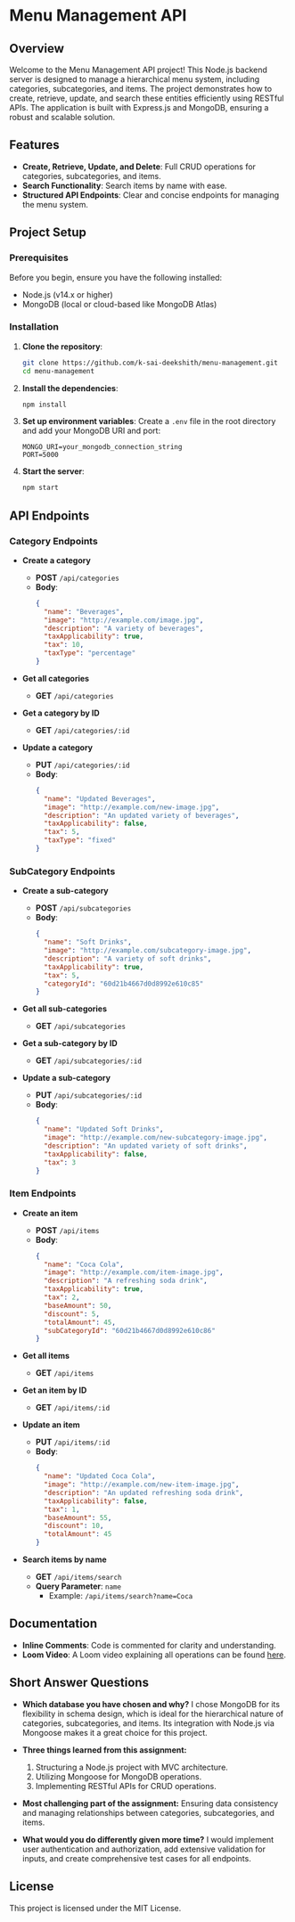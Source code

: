 # Menu Management API

## Overview
Welcome to the Menu Management API project! This Node.js backend server is designed to manage a hierarchical menu system, including categories, subcategories, and items. The project demonstrates how to create, retrieve, update, and search these entities efficiently using RESTful APIs. The application is built with Express.js and MongoDB, ensuring a robust and scalable solution.

## Features
- **Create, Retrieve, Update, and Delete**: Full CRUD operations for categories, subcategories, and items.
- **Search Functionality**: Search items by name with ease.
- **Structured API Endpoints**: Clear and concise endpoints for managing the menu system.

## Project Setup

### Prerequisites
Before you begin, ensure you have the following installed:
- Node.js (v14.x or higher)
- MongoDB (local or cloud-based like MongoDB Atlas)

### Installation
1. **Clone the repository**:
   ```bash
   git clone https://github.com/k-sai-deekshith/menu-management.git
   cd menu-management
   ```

2. **Install the dependencies**:
   ```bash
   npm install
   ```

3. **Set up environment variables**:
   Create a `.env` file in the root directory and add your MongoDB URI and port:
   ```env
   MONGO_URI=your_mongodb_connection_string
   PORT=5000
   ```

4. **Start the server**:
   ```bash
   npm start
   ```

## API Endpoints

### Category Endpoints
- **Create a category**
  - **POST** `/api/categories`
  - **Body**:
    ```json
    {
      "name": "Beverages",
      "image": "http://example.com/image.jpg",
      "description": "A variety of beverages",
      "taxApplicability": true,
      "tax": 10,
      "taxType": "percentage"
    }
    ```

- **Get all categories**
  - **GET** `/api/categories`

- **Get a category by ID**
  - **GET** `/api/categories/:id`

- **Update a category**
  - **PUT** `/api/categories/:id`
  - **Body**:
    ```json
    {
      "name": "Updated Beverages",
      "image": "http://example.com/new-image.jpg",
      "description": "An updated variety of beverages",
      "taxApplicability": false,
      "tax": 5,
      "taxType": "fixed"
    }
    ```

### SubCategory Endpoints
- **Create a sub-category**
  - **POST** `/api/subcategories`
  - **Body**:
    ```json
    {
      "name": "Soft Drinks",
      "image": "http://example.com/subcategory-image.jpg",
      "description": "A variety of soft drinks",
      "taxApplicability": true,
      "tax": 5,
      "categoryId": "60d21b4667d0d8992e610c85"
    }
    ```

- **Get all sub-categories**
  - **GET** `/api/subcategories`

- **Get a sub-category by ID**
  - **GET** `/api/subcategories/:id`

- **Update a sub-category**
  - **PUT** `/api/subcategories/:id`
  - **Body**:
    ```json
    {
      "name": "Updated Soft Drinks",
      "image": "http://example.com/new-subcategory-image.jpg",
      "description": "An updated variety of soft drinks",
      "taxApplicability": false,
      "tax": 3
    }
    ```

### Item Endpoints
- **Create an item**
  - **POST** `/api/items`
  - **Body**:
    ```json
    {
      "name": "Coca Cola",
      "image": "http://example.com/item-image.jpg",
      "description": "A refreshing soda drink",
      "taxApplicability": true,
      "tax": 2,
      "baseAmount": 50,
      "discount": 5,
      "totalAmount": 45,
      "subCategoryId": "60d21b4667d0d8992e610c86"
    }
    ```

- **Get all items**
  - **GET** `/api/items`

- **Get an item by ID**
  - **GET** `/api/items/:id`

- **Update an item**
  - **PUT** `/api/items/:id`
  - **Body**:
    ```json
    {
      "name": "Updated Coca Cola",
      "image": "http://example.com/new-item-image.jpg",
      "description": "An updated refreshing soda drink",
      "taxApplicability": false,
      "tax": 1,
      "baseAmount": 55,
      "discount": 10,
      "totalAmount": 45
    }
    ```

- **Search items by name**
  - **GET** `/api/items/search`
  - **Query Parameter**: `name`
    - Example: `/api/items/search?name=Coca`

## Documentation
- **Inline Comments**: Code is commented for clarity and understanding.
- **Loom Video**: A Loom video explaining all operations can be found [here](https://www.loom.com/share/d5aa2b248b454ab5a24a8be30d91f1f2).

## Short Answer Questions

- **Which database you have chosen and why?**
  I chose MongoDB for its flexibility in schema design, which is ideal for the hierarchical nature of categories, subcategories, and items. Its integration with Node.js via Mongoose makes it a great choice for this project.

- **Three things learned from this assignment:**
  1. Structuring a Node.js project with MVC architecture.
  2. Utilizing Mongoose for MongoDB operations.
  3. Implementing RESTful APIs for CRUD operations.

- **Most challenging part of the assignment:**
  Ensuring data consistency and managing relationships between categories, subcategories, and items.

- **What would you do differently given more time?**
  I would implement user authentication and authorization, add extensive validation for inputs, and create comprehensive test cases for all endpoints.

## License
This project is licensed under the MIT License. 
